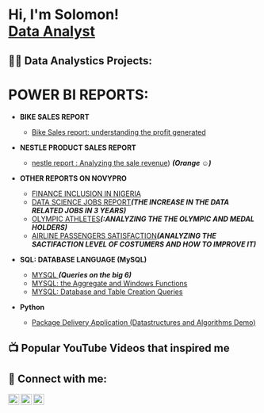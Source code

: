 <h1>Hi, I'm Solomon! <br/> <a href="https://github.com/Sollieee">Data Analyst</a>

<h2>👨‍💻 Data Analystics Projects:</h2>
  <h1>POWER BI REPORTS:</h1>

- <b>BIKE SALES REPORT </b>
  - [Bike Sales report: understanding the profit generated](https://www.novypro.com/project/bike-sales)
- <b>NESTLE PRODUCT SALES REPORT</b>
  - [nestle report : Analyzing the sale revenue](https://www.novypro.com/project/nestle-report)) <b><i>(Orange ☺)</b></i>
- <b>OTHER REPORTS ON NOVYPRO</b>
  - [FINANCE INCLUSION IN NIGERIA](https://www.novypro.com/project/financial-inclusion)
  - [DATA SCIENCE JOBS REPORT](https://www.novypro.com/project/datascience-jobs)<b><i>(THE INCREASE IN THE DATA RELATED JOBS IN 3 YEARS)</b></i>
  - [OLYMPIC ATHLETES](https://www.novypro.com/project/sollie)<b><i>(:ANALYZING THE THE OLYMPIC AND MEDAL HOLDERS)</b></i>
  - [AIRLINE PASSENGERS SATISFACTION](https://www.novypro.com/project/sollie-airlinepassengers)<b><i>(ANALYZING THE SACTIFACTION LEVEL OF COSTUMERS AND HOW TO IMPROVE IT)</b></i>
  
- <b> SQL: DATABASE LANGUAGE (MySQL)</b>
  - [MYSQL ](https://github.com/Sollieee/-SQL)<b><i>(Queries on the big 6)</b></i>
  - [MYSQL: the Aggregate and Windows Functions ](https://github.com/Sollieee/-SQL)
  - [MYSQL: Database and Table Creation Queries](https://github.com/Sollieee/-SQL)
  
- <b>Python</b>
  - [Package Delivery Application (Datastructures and Algorithms Demo)](https://github.com/joshmadakor1/Package-Delivery-Pathfinding-Algorithm)

<h2>📺 Popular YouTube Videos that inspired me</h2>

<h2> 🤳 Connect with me:</h2>

[<img align="left" alt="JoshMadakor | Twitter" width="22px" src="https://cdn.jsdelivr.net/npm/simple-icons@v3/icons/twitter.svg" />][twitter]
[<img align="left" alt="JoshMadakor | LinkedIn" width="22px" src="https://cdn.jsdelivr.net/npm/simple-icons@v3/icons/linkedin.svg" />][linkedin]
[<img align="left" alt="JoshMadakor | Instagram" width="22px" src="https://cdn.jsdelivr.net/npm/simple-icons@v3/icons/instagram.svg" />][instagram]

[twitter]: https://twitter.com/joshmadakor
[youtube]: https://www.youtube.com/c/joshmadakor
[instagram]: https://www.instagram.com/joshmadakor/
[linkedin]: https://linkedin.com/in/joshmadakor

<!--
**joshmadakor1/joshmadakor1** is a ✨ _special_ ✨ repository because its `README.md` (this file) appears on your GitHub profile.

Here are some ideas to get you started:

- 🔭 I’m currently working on ...
- 🌱 I’m currently learning ...
- 👯 I’m looking to collaborate on ...
- 🤔 I’m looking for help with ...
- 💬 Ask me about ...
- 📫 How to reach me: ...
- 😄 Pronouns: ...
- ⚡ Fun fact: ...
-->
